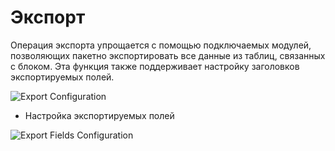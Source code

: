 # Экспорт

Операция экспорта упрощается с помощью подключаемых модулей, позволяющих пакетно экспортировать все данные из таблиц, связанных с блоком. Эта функция также поддерживает настройку заголовков экспортируемых полей.

![Export Configuration](https://static-docs.nocobase.com/c074c4eb9d67a8408d98ff6299715157.png)

- Настройка экспортируемых полей

![Export Fields Configuration](https://static-docs.nocobase.com/903b4c12bcd1b8e59e133d2f9822eb56.png)
